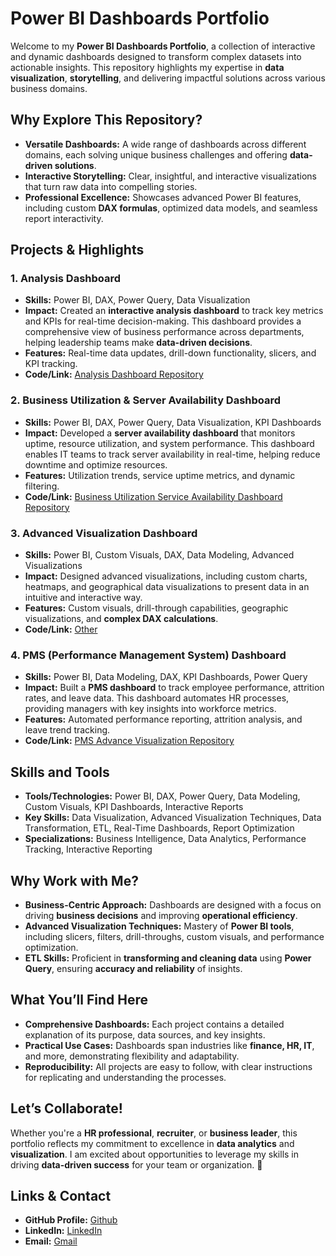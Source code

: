 # **Power BI Dashboards Portfolio**

Welcome to my **Power BI Dashboards Portfolio**, a collection of interactive and dynamic dashboards designed to transform complex datasets into actionable insights. This repository highlights my expertise in **data visualization**, **storytelling**, and delivering impactful solutions across various business domains.

## **Why Explore This Repository?**

- **Versatile Dashboards:** A wide range of dashboards across different domains, each solving unique business challenges and offering **data-driven solutions**.
- **Interactive Storytelling:** Clear, insightful, and interactive visualizations that turn raw data into compelling stories.
- **Professional Excellence:** Showcases advanced Power BI features, including custom **DAX formulas**, optimized data models, and seamless report interactivity.

## **Projects & Highlights**

### **1. Analysis Dashboard**
   - **Skills:** Power BI, DAX, Power Query, Data Visualization
   - **Impact:** Created an **interactive analysis dashboard** to track key metrics and KPIs for real-time decision-making. This dashboard provides a comprehensive view of business performance across departments, helping leadership teams make **data-driven decisions**.
   - **Features:** Real-time data updates, drill-down functionality, slicers, and KPI tracking.
   - **Code/Link:** [Analysis Dashboard Repository](./Analysis)

### **2. Business Utilization & Server Availability Dashboard**
   - **Skills:** Power BI, DAX, Power Query, Data Visualization, KPI Dashboards
   - **Impact:** Developed a **server availability dashboard** that monitors uptime, resource utilization, and system performance. This dashboard enables IT teams to track server availability in real-time, helping reduce downtime and optimize resources.
   - **Features:** Utilization trends, service uptime metrics, and dynamic filtering.
   - **Code/Link:** [Business Utilization Service Availability Dashboard Repository](./BUSA)

### **3. Advanced Visualization Dashboard**
   - **Skills:** Power BI, Custom Visuals, DAX, Data Modeling, Advanced Visualizations
   - **Impact:** Designed advanced visualizations, including custom charts, heatmaps, and geographical data visualizations to present data in an intuitive and interactive way.
   - **Features:** Custom visuals, drill-through capabilities, geographic visualizations, and **complex DAX calculations**.
   - **Code/Link:** [Other](./Other)

### **4. PMS (Performance Management System) Dashboard**
   - **Skills:** Power BI, Data Modeling, DAX, KPI Dashboards, Power Query
   - **Impact:** Built a **PMS dashboard** to track employee performance, attrition rates, and leave data. This dashboard automates HR processes, providing managers with key insights into workforce metrics.
   - **Features:** Automated performance reporting, attrition analysis, and leave trend tracking.
   - **Code/Link:** [PMS Advance Visualization Repository](./PMS)

## **Skills and Tools**

- **Tools/Technologies:** Power BI, DAX, Power Query, Data Modeling, Custom Visuals, KPI Dashboards, Interactive Reports
- **Key Skills:** Data Visualization, Advanced Visualization Techniques, Data Transformation, ETL, Real-Time Dashboards, Report Optimization
- **Specializations:** Business Intelligence, Data Analytics, Performance Tracking, Interactive Reporting

## **Why Work with Me?**
- **Business-Centric Approach:** Dashboards are designed with a focus on driving **business decisions** and improving **operational efficiency**.
- **Advanced Visualization Techniques:** Mastery of **Power BI tools**, including slicers, filters, drill-throughs, custom visuals, and performance optimization.
- **ETL Skills:** Proficient in **transforming and cleaning data** using **Power Query**, ensuring **accuracy and reliability** of insights.

## **What You’ll Find Here**
- **Comprehensive Dashboards:** Each project contains a detailed explanation of its purpose, data sources, and key insights.
- **Practical Use Cases:** Dashboards span industries like **finance, HR, IT**, and more, demonstrating flexibility and adaptability.
- **Reproducibility:** All projects are easy to follow, with clear instructions for replicating and understanding the processes.

## **Let’s Collaborate!**
Whether you're a **HR professional**, **recruiter**, or **business leader**, this portfolio reflects my commitment to excellence in **data analytics** and **visualization**. I am excited about opportunities to leverage my skills in driving **data-driven success** for your team or organization. 🚀

## **Links & Contact**
- **GitHub Profile:** [Github](https://github.com/pradeep-kumar8/)
- **LinkedIn:** [LinkedIn](https://linkedin.com/in/pradeep-kumar8)
- **Email:** [Gmail](mailto:pradeep.kmr.pro@gmail.com)
